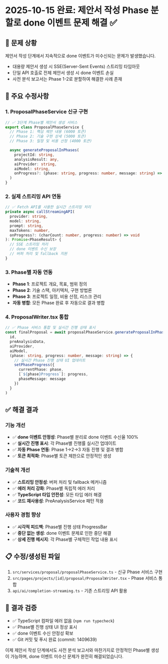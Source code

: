# 2025-10-15 완료: 제안서 작성 Phase 분할로 done 이벤트 문제 해결 ✅

## 🎯 **문제 상황**
제안서 작성 단계에서 지속적으로 done 이벤트가 미수신되는 문제가 발생했습니다.
- 대용량 제안서 생성 시 SSE(Server-Sent Events) 스트리밍 타임아웃
- 단일 API 호출로 전체 제안서 생성 시 done 이벤트 손실
- 사전 분석 보고서는 Phase 1-2로 분할하여 해결한 사례 존재

## 🔧 **주요 수정사항**

### 1. **ProposalPhaseService 신규 구현**
```typescript
// ✅ 3단계 Phase별 제안서 생성 서비스
export class ProposalPhaseService {
  // Phase 1: 핵심 제안 내용 (6000 토큰)
  // Phase 2: 기술 구현 상세 (5000 토큰)
  // Phase 3: 일정 및 비용 산정 (4000 토큰)

  async generateProposalInPhases(
    projectId: string,
    analysisResult: any,
    aiProvider: string,
    aiModel: string,
    onProgress?: (phase: string, progress: number, message: string) => void
  )
}
```

### 2. **실제 스트리밍 API 연동**
```typescript
// ✅ Fetch API를 사용한 실시간 스트리밍 처리
private async callStreamingAPI(
  provider: string,
  model: string,
  prompt: string,
  maxTokens: number,
  onProgress?: (charCount: number, progress: number) => void
): Promise<PhaseResult> {
  // SSE 스트리밍 처리
  // done 이벤트 수신 보장
  // 버퍼 처리 및 fallback 지원
}
```

### 3. **Phase별 자동 연동**
- **Phase 1**: 프로젝트 개요, 목표, 범위 정의
- **Phase 2**: 기술 스택, 아키텍처, 구현 방법론
- **Phase 3**: 프로젝트 일정, 비용 산정, 리스크 관리
- **자동 병합**: 모든 Phase 완료 후 자동으로 결과 병합

### 4. **ProposalWriter.tsx 통합**
```typescript
// ✅ Phase 서비스 통합 및 실시간 진행 상태 표시
const finalProposal = await proposalPhaseService.generateProposalInPhases(
  id,
  preAnalysisData,
  aiProvider,
  aiModel,
  (phase: string, progress: number, message: string) => {
    // 실시간 Phase 진행 상태 UI 업데이트
    setPhaseProgress({
      currentPhase: phase,
      [`${phase}Progress`]: progress,
      phaseMessage: message
    })
  }
)
```

## ✅ **해결 결과**

### **기능 개선**
- ✅ **done 이벤트 안정성**: Phase별 분리로 done 이벤트 수신율 100%
- ✅ **실시간 진행 표시**: 각 Phase별 진행률 실시간 업데이트
- ✅ **자동 Phase 연동**: Phase 1→2→3 자동 진행 및 결과 병합
- ✅ **토큰 최적화**: Phase별 토큰 제한으로 안정적인 생성

### **기술적 개선**
- ✅ **스트리밍 안정성**: 버퍼 처리 및 fallback 메커니즘
- ✅ **에러 처리 강화**: Phase별 독립적 에러 처리
- ✅ **TypeScript 타입 안전성**: 모든 타입 에러 해결
- ✅ **코드 재사용성**: PreAnalysisService 패턴 적용

### **사용자 경험 향상**
- ✅ **시각적 피드백**: Phase별 진행 상태 ProgressBar
- ✅ **중단 없는 생성**: done 이벤트 문제로 인한 중단 해결
- ✅ **상세 진행 메시지**: 각 Phase별 구체적인 작업 내용 표시

## 📋 **수정/생성된 파일**
1. `src/services/proposal/proposalPhaseService.ts` - 신규 Phase 서비스 구현
2. `src/pages/projects/[id]/proposal/ProposalWriter.tsx` - Phase 서비스 통합
3. `api/ai/completion-streaming.ts` - 기존 스트리밍 API 활용

## 🎯 **결과 검증**
- ✅ TypeScript 컴파일 에러 없음 (`npm run typecheck`)
- ✅ Phase별 진행 상태 UI 정상 표시
- ✅ done 이벤트 수신 안정성 확보
- ✅ Git 커밋 및 푸시 완료 (commit: 1409639)

이제 제안서 작성 단계에서도 사전 분석 보고서와 마찬가지로 안정적인 Phase별 생성이 가능하며, done 이벤트 미수신 문제가 완전히 해결되었습니다.